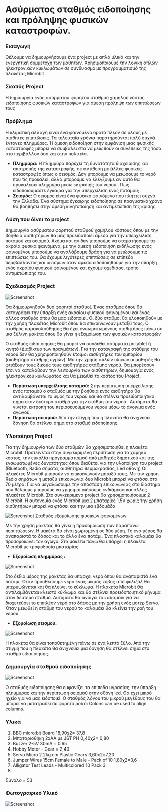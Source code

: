# Ασύρματος σταθμός ειδοποίησης και πρόληψης φυσικών καταστροφών.
### Εισαγωγή
Θέλουμε να δημιουργήσουμε ένα project με απλά υλικά και την  ενεργητική συμμετοχή των μαθητών. Χρησιμοποιούμε  την λογική απλών ηλεκτρονικών κυκλωμάτων σε συνδυασμό με προγραμματισμό της πλακέτας Microbit 
### Σκοπός Project
Η δημιουργία ενός ασύρματου φορητού σταθμού χαμηλού κόστος ειδοποίησης φυσικών καταστροφών για άμεση πρόληψη των επιπτώσεων τους 
### Πρόβλημα
Η κλιματική αλλαγή είναι ένα φαινόμενο ορατό πλέον σε όλους με αισθητές επιπτώσεις .Τα τελευταία χρόνια παρατηρούνται πολύ συχνά έντονες πλημμύρες. Ή άμεση ειδοποίηση στην εμφάνιση μιας φυσικής καταστροφής μπορεί να συμβάλει στο να μειωθούν οι συνέπειες της τόσο στο περιβάλλον όσο και στην πολιτεία.</div>
* **Πλημμύρα:** Η πλημμύρα παρέχει τη δυνατότητα διαχείρισης και αποτροπής της καταστροφής, σε αντίθεση με άλλες φυσικές καταστροφές όπως ο σεισμός. Δεν μπορούμε να μειώσουμε το νερό που τις προκαλεί, αλλά μπορούμε να ελέγξουμε  αν αυτό θα προκαλέσει πλημμύρα μέσω εκτροπής του νερού . Πως ειδοποιούμαστε έγκαιρα για την υπερχείλιση ενός ποταμού;
* **Σεισμός:** Ο σεισμός είναι ένα φυσικό φαινόμενο  που πλήττει συχνά την Ελλάδα. Ένα  σύστημα έγκαιρης ειδοποίησης σε πραγματικό χρόνο θα βοηθήσει στην άμεση κινητοποίηση και αντιμετώπιση της κρίσης.
### Λύση που δίνει το project
Δημιουργία ασύρματου φορητού σταθμού χαμηλού κόστους όπου με την βοήθεια αισθητήρων θα μας προειδοποιεί άμεσα για την υπερχείλιση ποταμού και σεισμού. 
Ακόμα και αν δεν μπορούμε να σταματήσουμε τα ακραία φυσικά φαινόμενα, με την άμεση ειδοποίηση εκδήλωσης ενός φαινομένου μπορούμε να αναλάβουμε δράση  για να μειώσουμε τις επιπτώσεις του. Θα έχουμε λιγότερες επιπτώσεις σε επίπεδο περιβάλλοντος και οικισμών όταν άμεσα ειδοποιηθούμε για την ύπαρξη ενός ακραίου φυσικού φαινομένου και έχουμε σχεδιάσει τρόπο αντιμετώπισης του. 
### Σχεδιασμός Project

![Screenshot](IMAGES/Project.png)

Θα δημιουργηθούν δυο φορητοί σταθμοί. Ένας σταθμός όπου θα καταγράφει  την ύπαρξη ενός ακραίου φυσικού φαινομένου και ένας άλλος σταθμός όπου θα μας ειδοποιεί. 
Οι δύο σταθμοί θα υλοποιηθούν με την χρήση πλακέτας Microbit  όπου θα επικοινωνούν μεταξύ τους. Ο σταθμός παρακολούθησης θα έχει ενσωματωμένους αισθητήρες πάνω σε μια ξύλινη μακέτα όπου θα γίνει η εξομοίωση των φυσικών καταστροφών
 
O σταθμός ειδοποιήσεις θα μπορεί να συνδεθεί ασύρματα με tablet ή κινητό (Διαδίκτυο των πραγμάτων).
Για την καταγραφή της στάθμης του νερού δεν θα χρησιμοποιηθούν έτοιμοι αισθητήρες του εμπορίου (αισθητήρα στάθμης υγρών). Με την χρήση απλών υλικών οι μαθητές θα φτιάξουν τους δικούς τους αισθητήρες στάθμης νερού. Θα μπορέσουν έτσι να καταλάβουν την λειτουργία των αισθητήρων, δημιουργία ενός ηλεκτρονικού κυκλώματος και θα μειωθεί το κόστος του Project. 

* **Περίπτωση υπερχείλισης ποταμού:** Στην περίπτωση υπερχείλισης ενός ποταμού ο σταθμός με την βοήθεια ενός αισθητήρα θα αντιλαμβάνεται το ύψος του νερού και θα στέλνει προειδοποιητικό σήμα στον δεύτερο σταθμό για την στάθμη του νερού . Αυτόματα θα γίνεται εκτροπή του περισσευούμενου νερού μέσω το άνοιγμα ενός αγωγού.
* **Περίπτωση σεισμού:** Από την στιγμή που η πλακέτα θα ανιχνεύει δόνηση θα στέλνει σήμα στο σταθμό ειδοποίησης.
### Υλοποίηση Project
Για την δημιουργία των δύο σταθμών θα χρησιμοποιηθεί η πλακέτα Μicrobit. Προτείνεται στην συγκεκριμένη περίπτωση για το χαμηλό κόστος, την ευκολία προγραμματισμού από μαθητές δημοτικού και της ενσωματωμένες δυνατότητες  όπου διαθέτει για την υλοποίηση του project (Bluetooth, Radio σήματα, αισθητήρα θερμοκρασίας, Led οθόνη)
Οι πλακέτες Μicrobit μπορούν να επικοινωνούν μεταξύ τους. Με την χρήση Radio σημάτων η μεταξύ επικοινωνία δυο Μicrobit μπορεί να φτάσει στα 70 μέτρα. Για να μεγαλώσουμε την απόσταση επικοινωνίας στο διάστημα που θέλουμε μπορούμε να χρησιμοποιήσουμε ενδιάμεσα και άλλες πλακέτες Μicrobit. Στο συγκεκριμένο project θα χρησιμοποιήσουμε 2 Μicrobit. Η αυτονομία ενός Μicrobit μια 2 μπαταρίες 1,5V χωρίς την χρήση αισθητήρων μπορεί να φτάσει και την μια εβδομάδα

![Screenshot](IMAGES/station.png)
Σταθμός εξομοίωσης φυσικών φαινομένων
 
 Με την χρήση μακέτας θα γίνει η προσομοίωση των παραπάνω περιπτώσεων. Η μακέτα θα είναι χωρισμένη σε δύο μέρη. Το ένα μέρος θα αναπαριστά το δάσος και το άλλο ένα ποτάμι.  Ένα πλαστικό καλαμάκι θα προσομοιώνει τον αγωγό. 
Στα μακέτα πάνω θα υπάρχει η πλακέτα Μicrobit με τροφοδοσία μπαταρίας. 
* **Εξομοίωση πλημμύρας :** 

![Screenshot](IMAGES/plimira.png)

Στο δεξιό μέρος της μακέτας θα υπάρχει νερό όπου θα αναπαριστά ένα ποτάμι. Όταν προσθέσουμε νερό ένας μικρός κύβος από φελιζόλ θα υπερυψώνεται και θα κλείνει το κύκλωμα. Η πλακέτα Μicrobit θα αντιλαμβάνεται κλειστό κύκλωμα και θα στέλνει προειδοποιητικό μήνυμα στον δεύτερο σταθμό. Αυτόματα θα ανοίγει το καλαμάκι για να διοχετεύσει το επιπλέον νερό στο δάσος με την χρήση ενός μοτέρ Servo. Όταν μειωθεί η στάθμη του νερού το καλαμάκι θα κλείνει την ροή του νερού
* **Εξομοίωση σεισμού:** 

![Screenshot](IMAGES/microbit.png)

Η πλακέτα θα είναι τοποθετημένη πάνω σε ένα λεπτό ξύλο. Από την στιγμή που η πλακέτα θα ανιχνεύει μια δόνηση θα στέλνει σήμα στο σταθμό ειδοποίησης.

### Δημιουργία σταθμού ειδοποίησης
![Screenshot](IMAGES/idopisi.png)

Ο σταθμός ειδοποίησης θα εμφανίζει τα επίπεδα υγρασίας, την ύπαρξη πλημμύρας  και την περίπτωση σεισμού στην οθόνη led.  Θα έχει μικρό ηχείο για να μας ειδοποιεί. Ο σταθμός λόγου του μικρού μεγέθους  του θα μπορεί να μετατραπεί σε φορητό ρολόι 
Colons can be used to align columns.
### Υλικά
1. BBC micro:bit Board 18,90χ2= 37,8
2. Μπαταριοθήκη 2xΑΑ με JST PH   0,40χ2= 0,80
3. Buzzer 2-5V 30mA  = 0,65
4. Hobby Motor - Gear = 2,40
5. Servo Micro 2.2kg.cm Plastic Gears  3,60x2=7,20
6. Jumper Wires 15cm Female to Male - Pack of 10 1,80χ2=3,6
7. Alligator Test Leads - Multicolored 10 Pack 3
8.

Σύνολο = 53

### Φωτογραφικό Υλικό
![Screenshot](IMAGES/1.jpg)
